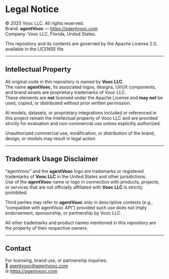 # Legal Notice

© 2025 Vooc LLC. All rights reserved.  
Brand: **agentVooc** — https://agentvooc.com  
Company: Vooc LLC, Florida, United States.

This repository and its contents are governed by the Apache License 2.0, available in the LICENSE file.

---

## Intellectual Property

All original code in this repository is owned by **Vooc LLC**.  
The name **agentVooc**, its associated logos, designs, UI/UX components, and brand assets are proprietary trademarks of Vooc LLC.  
These elements are **not** licensed under the Apache License and **may not** be used, copied, or distributed without prior written permission.

AI models, datasets, or proprietary integrations included or referenced in this project remain the intellectual property of Vooc LLC and are provided strictly for evaluation and non-commercial use unless explicitly authorized.

Unauthorized commercial use, modification, or distribution of the brand, design, or models may result in legal action.

---

## Trademark Usage Disclaimer

“agentVooc” and the **agentVooc** logo are trademarks or registered trademarks of **Vooc LLC** in the United States and other jurisdictions.  
Use of the **agentVooc** name or logo in connection with products, projects, or services that are not officially affiliated with **Vooc LLC** is strictly prohibited.

Third parties may refer to **agentVooc** only in descriptive contexts (e.g., “compatible with agentVooc API”) provided such use does not imply endorsement, sponsorship, or partnership by Vooc LLC.

All other trademarks and product names mentioned in this repository are the property of their respective owners.

---

## Contact

For licensing, brand use, or partnership inquiries:  
📧 agentvooc@agentvooc.com  
🌐 https://agentvooc.com
